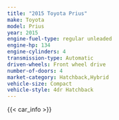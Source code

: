 ```yaml
---
title: "2015 Toyota Prius"
make: Toyota
model: Prius
year: 2015
engine-fuel-type: regular unleaded
engine-hp: 134
engine-cylinders: 4
transmission-type: Automatic
driven-wheels: Front wheel drive
number-of-doors: 4
market-category: Hatchback,Hybrid
vehicle-size: Compact
vehicle-style: 4dr Hatchback
---
```


{{< car_info >}}
